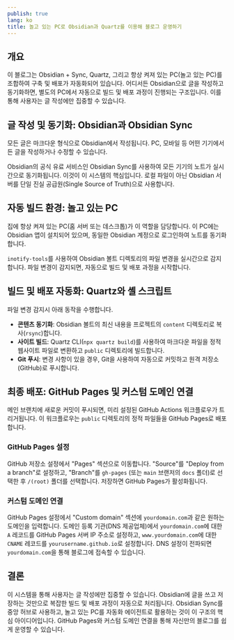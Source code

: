 ```yaml
---
publish: true
lang: ko
title: 놀고 있는 PC로 Obsidian과 Quartz를 이용해 블로그 운영하기
---
```

## 개요
이 블로그는 Obsidian + Sync, Quartz, 그리고 항상 켜져 있는 PC(놀고 있는 PC)를 조합하여 구축 및 배포가 자동화되어 있습니다.
어디서든 Obsidian으로 글을 작성하고 동기화하면, 별도의 PC에서 자동으로 빌드 및 배포 과정이 진행되는 구조입니다.
이를 통해 사용자는 글 작성에만 집중할 수 있습니다.

## 글 작성 및 동기화: Obsidian과 Obsidian Sync
모든 글은 마크다운 형식으로 Obsidian에서 작성됩니다.
PC, 모바일 등 어떤 기기에서든 글을 작성하거나 수정할 수 있습니다.

Obsidian의 공식 유료 서비스인 Obsidian Sync를 사용하여 모든 기기의 노트가 실시간으로 동기화됩니다.
이것이 이 시스템의 핵심입니다. 로컬 파일이 아닌 Obsidian 서버를 단일 진실 공급원(Single Source of Truth)으로 사용합니다.

## 자동 빌드 환경: 놀고 있는 PC
집에 항상 켜져 있는 PC(홈 서버 또는 데스크톱)가 이 역할을 담당합니다.
이 PC에는 Obsidian 앱이 설치되어 있으며, 동일한 Obsidian 계정으로 로그인하여 노트를 동기화합니다.

`inotify-tools`를 사용하여 Obsidian 볼트 디렉토리의 파일 변경을 실시간으로 감지합니다.
파일 변경이 감지되면, 자동으로 빌드 및 배포 과정을 시작합니다.

## 빌드 및 배포 자동화: Quartz와 셸 스크립트
파일 변경 감지시 아래 동작을 수행합니다.

*   **콘텐츠 동기화**: Obsidian 볼트의 최신 내용을 프로젝트의 `content` 디렉토리로 복사(`rsync`)합니다.
*   **사이트 빌드**: Quartz CLI(`npx quartz build`)를 사용하여 마크다운 파일을 정적 웹사이트 파일로 변환하고 `public` 디렉토리에 빌드합니다.
*   **Git 푸시**: 변경 사항이 있을 경우, Git을 사용하여 자동으로 커밋하고 원격 저장소(GitHub)로 푸시합니다.

## 최종 배포: GitHub Pages 및 커스텀 도메인 연결
메인 브랜치에 새로운 커밋이 푸시되면, 미리 설정된 GitHub Actions 워크플로우가 트리거됩니다.
이 워크플로우는 `public` 디렉토리의 정적 파일들을 GitHub Pages로 배포합니다.

### GitHub Pages 설정
GitHub 저장소 설정에서 "Pages" 섹션으로 이동합니다.
"Source"를 "Deploy from a branch"로 설정하고, "Branch"를 `gh-pages` (또는 `main` 브랜저의 `docs` 폴더)로 선택한 후 `/(root)` 폴더를 선택합니다.
저장하면 GitHub Pages가 활성화됩니다.

### 커스텀 도메인 연결
GitHub Pages 설정에서 "Custom domain" 섹션에 `yourdomain.com`과 같은 원하는 도메인을 입력합니다.
도메인 등록 기관(DNS 제공업체)에서 `yourdomain.com`에 대한 `A` 레코드를 GitHub Pages 서버 IP 주소로 설정하고, `www.yourdomain.com`에 대한 `CNAME` 레코드를 `yourusername.github.io`로 설정합니다.
DNS 설정이 전파되면 `yourdomain.com`을 통해 블로그에 접속할 수 있습니다.

## 결론
이 시스템을 통해 사용자는 글 작성에만 집중할 수 있습니다. Obsidian에 글을 쓰고 저장하는 것만으로 복잡한 빌드 및 배포 과정이 자동으로 처리됩니다.
Obsidian Sync를 중앙 허브로 사용하고, 놀고 있는 PC를 자동화 에이전트로 활용하는 것이 이 구조의 핵심 아이디어입니다.
GitHub Pages와 커스텀 도메인 연결을 통해 자신만의 블로그를 쉽게 운영할 수 있습니다.
